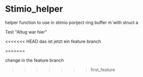 # Stimio_helper

helper function to use in stimio poriject ring buffer m´with struct a

Test "Altug war hier"

<<<<<<< HEAD
das ist jetzt ein feature branch

=======


change in the feature branch
>>>>>>> first_feature
